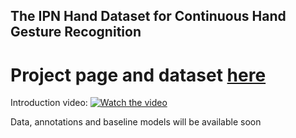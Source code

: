 ## The IPN Hand Dataset for Continuous Hand Gesture Recognition

# Project page and dataset [here](https://gibranbenitez.github.io/IPN-hand/)

Introduction video:
[![Watch the video](https://img.youtube.com/vi/OH3n5rf2wV8/maxresdefault.jpg)](https://youtu.be/OH3n5rf2wV8)


Data, annotations and baseline models will be available soon
